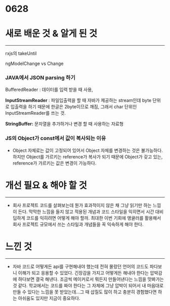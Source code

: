 # 0628

# 새로 배운 것 & 알게 된 것

---

rxjs의 takeUntil

ngModelChange vs Change

### JAVA에서 JSON parsing 하기

BufferedReader : 데이터를 입력 받을 때 사용, 

**InputStreamReader** : 파일입출력을 할 때 자바가 제공하는 stream인데 byte 단위로 입출력을 하기 때문에 한글은 2byte이므로 깨짐, 그래서 char 단위인 InputStreamReader를 쓰는 것.

 

**StringBuffer:** 문자열을 추가하거나 변경 할 때 사용하는 자료형

### JS의 Object가 const에서 값이 복사되는 이유

- Object 자체로는 값이 고정되어 있어서 Object 자체를 변경하는 것은 불가능하다. 하지만 Object를 가르키는 reference가 복사가 되기 때문에  Object가 갖고 있는, reference가 가르키는 값은 변경이 가능하다.

# 개선 필요 & 해야 할 것

---

- 회사 프로젝트 코드를 살펴보는데 뭔가 효과적이지 않은 채 그냥 읽기만 하는 느낌이 든다. 막막한 느낌을 들지 않고 적용된 개념과 코드 스타일을 익히면서 시간 대비 딥하게 코드를 익히려면 어떻게 해야 할까. 최대한 이번 기회에 앵귤러를 활용해서 회사 프로젝트 규모에서 쓰는 스타일과 개념들을 꼭 익숙하게 해야 한다.

# 느낀 것

---

- 자바 코드로 어떻게든 api를 구현해내야 했는데 전혀 몰랐던 언어의 코드도 파다보니 이해가 되고 응용할 수 있었다. 긴장감을 가지고 어떻게든 해내야 한다는 압박감에 하다보면 결국 해낸다. 조금씩 메이커로서 뭐든지 만들어낸다는 느낌을 맛봐가는 것 같다. 학교에서는 코드를 짜야 한다는 그 자체에 그냥 압박이 되어서 내 마음대로 만들 수 있다는 느낌을 못 받았는데...그 때 삽질도 많이 하고 충분히 경험했다면 하는 아쉬움도 있지만 지금이 중요하다.